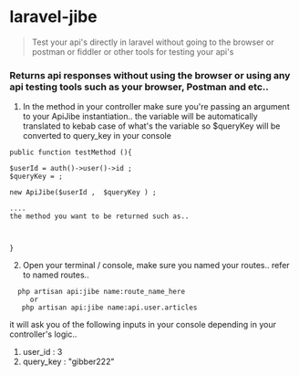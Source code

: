 # laravel-jibe
 > Test your api's directly in laravel without going to the browser or postman or fiddler or other tools for testing your api's


### Returns api responses without using the browser or using any api testing tools such as your browser, Postman and etc.. 



1. In the method in your controller make sure you're passing an argument to your ApiJibe instantiation.. the variable will be automatically translated to kebab case of what's the variable so $queryKey will be converted to query_key in your console

```
public function testMethod (){

$userId = auth()->user()->id ; 
$queryKey = ; 

new ApiJibe($userId ,  $queryKey ) ; 

....
the method you want to be returned such as..



}
```

2. Open your terminal / console,  make sure you named your routes.. refer to named routes..
```
  php artisan api:jibe name:route_name_here 
     or 
   php artisan api:jibe name:api.user.articles
``` 


it will ask you of the following inputs in your console depending in your controller's logic.. 

1. user_id : 3 
2. query_key : "gibber222"


